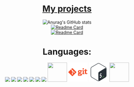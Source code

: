 <div align="center">

  
# [My projects](https://wernexnrs.github.io/)
  
![Anurag's GitHub stats](https://github-readme-stats.vercel.app/api?username=wernexnrs&show_icons=true&theme=radical)<br>
[![Readme Card](https://github-readme-stats.vercel.app/api/pin/?username=wernexnrs&repo=MATURA-INFORMATYKA)](https://github.com/wernexnrs/MATURA-INFORMATYKA)<br>
[![Readme Card](https://github-readme-stats.vercel.app/api/pin/?username=wernexnrs&repo=kalkulator_macierzy)](https://github.com/wernexnrs/kalkulator_macierzy)<br>


# Languages:
<img src="https://raw.githubusercontent.com/abranhe/programming-languages-logos/master/src/html/html_64x64.png"> <img src="https://raw.githubusercontent.com/abranhe/programming-languages-logos/master/src/css/css_64x64.png"> <img src="https://raw.githubusercontent.com/abranhe/programming-languages-logos/master/src/javascript/javascript_64x64.png"> <img src="https://raw.githubusercontent.com/abranhe/programming-languages-logos/master/src/cpp/cpp_64x64.png"> <img src="https://raw.githubusercontent.com/abranhe/programming-languages-logos/master/src/c/c_64x64.png"> <img src="https://raw.githubusercontent.com/abranhe/programming-languages-logos/master/src/php/php_64x64.png"> <img src="https://raw.githubusercontent.com/abranhe/programming-languages-logos/master/src/python/python_64x64.png"> <img src="https://upload.wikimedia.org/wikipedia/commons/9/92/LaTeX_logo.svg" width="64px" height="64px"> <img src="https://raw.githubusercontent.com/devicons/devicon/2809b567852a4648062a2d3e7c1c531367458c0b/icons/git/git-plain-wordmark.svg" width="64px" height="64px"> <img src="https://raw.githubusercontent.com/devicons/devicon/2809b567852a4648062a2d3e7c1c531367458c0b/icons/bash/bash-original.svg" width="64px" height="64px"> <img src="https://api.iconify.design/mdi-language-markdown.svg?color=white" width="64px" height="64px">

 </div>
